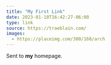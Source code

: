 ```yaml
---
title: "My First Link"
date: 2023-01-10T16:42:27-06:00
type: link
source: https://traeblain.com/
images: 
  - https://placeimg.com/300/168/arch
---
```


Sent to **my** homepage.
